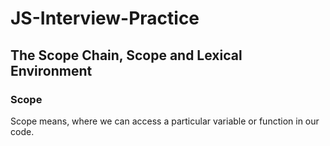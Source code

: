 # JS-Interview-Practice

## The Scope Chain, Scope and Lexical Environment

### Scope

Scope means, where we can access a particular variable or function in our code.
